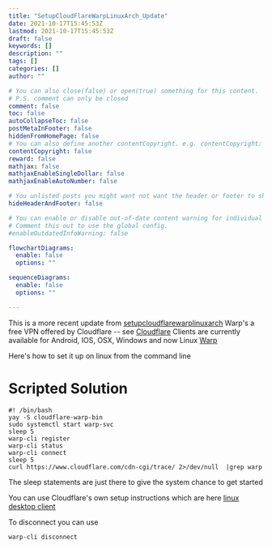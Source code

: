 ```yaml
---
title: "SetupCloudFlareWarpLinuxArch_Update"
date: 2021-10-17T15:45:53Z
lastmod: 2021-10-17T15:45:53Z
draft: false
keywords: []
description: ""
tags: []
categories: []
author: ""

# You can also close(false) or open(true) something for this content.
# P.S. comment can only be closed
comment: false
toc: false
autoCollapseToc: false
postMetaInFooter: false
hiddenFromHomePage: false
# You can also define another contentCopyright. e.g. contentCopyright: "This is anothe
contentCopyright: false
reward: false
mathjax: false
mathjaxEnableSingleDollar: false
mathjaxEnableAutoNumber: false

# You unlisted posts you might want not want the header or footer to show
hideHeaderAndFooter: false

# You can enable or disable out-of-date content warning for individual post.
# Comment this out to use the global config.
#enableOutdatedInfoWarning: false

flowchartDiagrams:
  enable: false
  options: ""

sequenceDiagrams:
  enable: false
  options: ""

---
```

This is a more recent update from [setupcloudflarewarplinuxarch](/post/setupcloudflarewarplinuxarch/)
Warp's a free VPN offered by Cloudflare -- see [Cloudflare](https://1.1.1.1/)
Clients are currently available for Android, IOS, OSX, Windows and now Linux [Warp](https://1.1.1.1/)

Here's how to set it up on linux from the command line

# Scripted Solution
```
#! /bin/bash
yay -S cloudflare-warp-bin
sudo systemctl start warp-svc
sleep 5
warp-cli register
warp-cli status
warp-cli connect
sleep 5
curl https://www.cloudflare.com/cdn-cgi/trace/ 2>/dev/null  |grep warp
```

The sleep statements are just there to give the system chance to get started

You can use Cloudflare's own setup instructions which are here [linux desktop client](https://developers.cloudflare.com/warp-client/setting-up/linux)

To disconnect you can use
```
warp-cli disconnect
```
